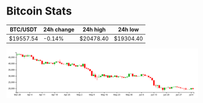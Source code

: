 # Bitcoin Stats

BTC/USDT|24h change|24h high|24h low|
|---|---|---|---|
|$19557.54|-0.14%|$20478.40|$19304.40|

<img src="./chart.svg">
